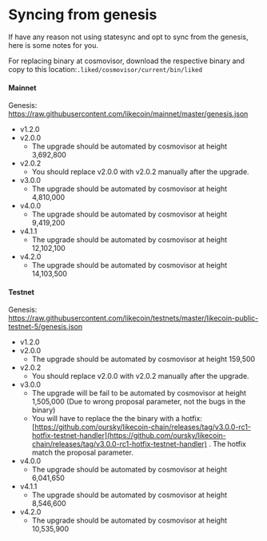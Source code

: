 # Syncing from genesis

If have any reason not using statesync and opt to sync from the genesis, here is some notes for you.

For replacing binary at cosmovisor, download the respective binary and copy to this location:`.liked/cosmovisor/current/bin/liked`

#### Mainnet

Genesis: https://raw.githubusercontent.com/likecoin/mainnet/master/genesis.json

* v1.2.0
* v2.0.0
  * The upgrade should be automated by cosmovisor at height 3,692,800
* v2.0.2
  * You should replace v2.0.0 with v2.0.2 manually after the upgrade.
* v3.0.0
  * The upgrade should be automated by cosmovisor at height 4,810,000
* v4.0.0
  * The upgrade should be automated by cosmovisor at height 9,419,200
* v4.1.1
  * The upgrade should be automated by cosmovisor at height 12,102,100
* v4.2.0
  * The upgrade should be automated by cosmovisor at height 14,103,500

#### Testnet

Genesis: https://raw.githubusercontent.com/likecoin/testnets/master/likecoin-public-testnet-5/genesis.json

* v1.2.0
* v2.0.0
  * The upgrade should be automated by cosmovisor at height 159,500
* v2.0.2
  * You should replace v2.0.0 with v2.0.2 manually after the upgrade.
* v3.0.0
  * The upgrade will be fail to be automated by cosmovisor at height 1,505,000 (Due to wrong proposal parameter, not the bugs in the binary)
  * You will have to replace the the binary with a hotfix: [https://github.com/oursky/likecoin-chain/releases/tag/v3.0.0-rc1-hotfix-testnet-handler](https://github.com/oursky/likecoin-chain/releases/tag/v3.0.0-rc1-hotfix-testnet-handler) . The hotfix match the proposal parameter.
* v4.0.0
  * The upgrade should be automated by cosmovisor at height 6,041,650
* v4.1.1
  * The upgrade should be automated by cosmovisor at height 8,546,600
* v4.2.0
  * The upgrade should be automated by cosmovisor at height 10,535,900
